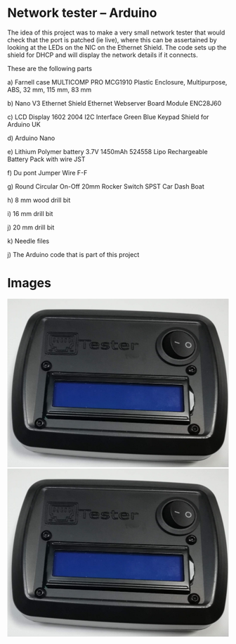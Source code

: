 # Network tester – Arduino
The idea of this project was to make a very small network tester that would check that the port is patched (ie live),
where this can be assertained by looking at the LEDs on the NIC on the Ethernet Shield. The code sets up the shield
for DHCP and will display the network details if it connects.

These are the following parts

a) Farnell case MULTICOMP PRO MCG1910 Plastic Enclosure, Multipurpose, ABS, 32 mm, 115 mm, 83 mm

b) Nano V3 Ethernet Shield Ethernet Webserver Board Module ENC28J60

c) LCD Display 1602 2004 I2C Interface Green Blue Keypad Shield for Arduino UK

d) Arduino Nano

e) Lithium Polymer battery 3.7V 1450mAh 524558 Lipo Rechargeable Battery Pack with wire JST

f) Du pont Jumper Wire F-F

g) Round Circular On-Off 20mm Rocker Switch SPST Car Dash Boat

h) 8 mm wood drill bit

i) 16 mm drill bit

j) 20 mm drill bit

k) Needle files

j) The Arduino code that is part of this project

# Images 

![Completed network tester](https://github.com/albank1/Arduino-Network-Tester/blob/main/Network%20tester%20complete.jpg)
![Completed network tester](https://github.com/albank1/Arduino-Network-Tester/blob/main/Network%20tester%20complete.jpg)
